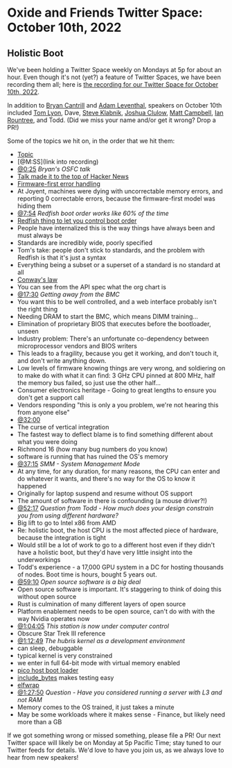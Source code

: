 # Oxide and Friends Twitter Space: October 10th, 2022

## Holistic Boot

We've been holding a Twitter Space weekly on Mondays at 5p for about an hour.
Even though it's not (yet?) a feature of Twitter Spaces, we have been
recording them all; here is
[the recording for our Twitter Space for October 10th, 2022](https://youtu.be/KItJzncvjFk).

In addition to
[Bryan Cantrill](https://twitter.com/bcantrill) and
[Adam Leventhal](https://twitter.com/ahl),
speakers on October 10th included
[Tom Lyon](@aka_pugs@mastodon.social),
Dave,
[Steve Klabnik](https://twitter.com/steveklabnik),
[Joshua Clulow](https://twitter.com/jmclulow),
[Matt Campbell](@matt@toot.cafe),
[Ian Rountree](https://twitter.com/IanRountree),
and Todd.
(Did we miss your name and/or get it wrong? Drop a PR!)

Some of the topics we hit on, in the order that we hit them:

- [Topic](link)
- [@M:SS](link into recording)
- [@0:25](https://youtu.be/KItJzncvjFk?t=25)
  *Bryan's OSFC talk*
- [Talk made it to the top of Hacker News](https://news.ycombinator.com/item?id=33145411)
- [Firmware-first error handling](https://uefi.org/htmlspecs/ACPI_Spec_6_4_html/18_ACPI_Platform_Error_Interfaces/firmware-first-error-handling.html)
- At Joyent, machines were dying with uncorrectable memory errors, and reporting 0 correctable errors, because the firmware-first model was hiding them
- [@7:54](https://youtu.be/KItJzncvjFk?t=474)
  *Redfish boot order works like 60% of the time*
- [Redfish thing to let you control boot order](https://www.supermicro.com/manuals/other/RedfishRefGuide.pdf)
- People have internalized this is the way things have always been and must always be
- Standards are incredibly wide, poorly specified
- Tom's take: people don't stick to standards, and the problem with Redfish is that it's just a syntax
- Everything being a subset or a superset of a standard is no standard at all
- [Conway's law](https://en.wikipedia.org/wiki/Conway%27s_law)
- You can see from the API spec what the org chart is
- [@17:30](https://youtu.be/KItJzncvjFk?t=1050)
  *Getting away from the BMC*
- You want this to be well controlled, and a web interface probably isn't the right thing
- Needing DRAM to start the BMC, which means DIMM training...
- Elimination of proprietary BIOS that executes before the bootloader, unseen
- Industry problem: There's an unfortunate co-dependency between microprocessor vendors and BIOS writers
- This leads to a fragility, because you get it working, and don't touch it, and don't write anything down.
- Low levels of firmware knowing things are very wrong, and soldiering on to make do with what it can find: 3 GHz CPU pinned at 800 MHz, half the memory bus failed, so just use the other half...
- Consumer electronics heritage - Going to great lengths to ensure you don't get a support call
- Vendors responding "this is only a you problem, we're not hearing this from anyone else"
- [@32:00](https://youtu.be/KItJzncvjFk?t=1920)
- The curse of vertical integration
- The fastest way to deflect blame is to find something different about what you were doing
- Richmond 16 (how many bug numbers do you know)
- software is running that has ruined the OS's memory
- [@37:15](https://youtu.be/KItJzncvjFk?t=2235)
  *SMM - System Management Mode*
- At any time, for any duration, for many reasons, the CPU can enter and do whatever it wants, and there's no way for the OS to know it happened
- Originally for laptop suspend and resume without OS support
- The amount of software in there is confounding (a mouse driver?!)
- [@52:17](https://youtu.be/KItJzncvjFk?t=3137)
  *Question from Todd - How much does your design constrain you from using different hardware?*
- Big lift to go to Intel x86 from AMD
- Re: holistic boot, the host CPU is the most affected piece of hardware, because the integration is tight
- Would still be a lot of work to go to a different host even if they didn't have a holistic boot, but they'd have very little insight into the underworkings
- Todd's experience - a 17,000 GPU system in a DC for hosting thousands of nodes.  Boot time is hours, bought 5 years out.
- [@59:10](https://youtu.be/KItJzncvjFk?t=3550)
  *Open source software is a big deal*
- Open source software is important.  It's staggering to think of doing this without open source
- Rust is culmination of many different layers of open source
- Platform enablement needs to be open source, can't do with with the way Nvidia operates now
- [@1:04:05](https://youtu.be/KItJzncvjFk?t=3845)
  *This station is now under computer control*
- Obscure Star Trek III reference
- [@1:12:49](https://youtu.be/KItJzncvjFk?t=4369)
  *The hubris kernel as a development environment*
- can sleep, debuggable
- typical kernel is very constrained
- we enter in full 64-bit mode with virtual memory enabled
- [pico host boot loader](https://github.com/oxidecomputer/phbl)
- [include_bytes](https://doc.rust-lang.org/std/macro.include_bytes.html) makes testing easy
- [elfwrap](https://docs.oracle.com/cd/E36784_01/html/E36870/elfwrap-1.html)
- [@1:27:50](https://youtu.be/KItJzncvjFk?t=5270)
  *Question - Have you considered running a server with L3 and not RAM*
- Memory comes to the OS trained, it just takes a minute
- May be some workloads where it makes sense - Finance, but likely need more than a GB

If we got something wrong or missed something, please file a PR!
Our next Twitter space will likely be on Monday at 5p Pacific Time; stay tuned
to our Twitter feeds for details.  We'd love to have you join us, as we
always love to hear from new speakers!

